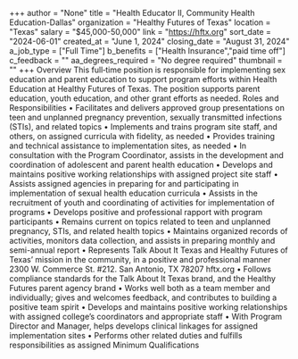 +++
author = "None"
title = "Health Educator II, Community Health Education-Dallas"
organization = "Healthy Futures of Texas"
location = "Texas"
salary = "$45,000-50,000"
link = "https://hftx.org"
sort_date = "2024-06-01"
created_at = "June 1, 2024"
closing_date = "August 31, 2024"
a_job_type = ["Full Time"]
b_benefits = ["Health Insurance","paid time off"]
c_feedback = ""
aa_degrees_required = "No degree required"
thumbnail = ""
+++
Overview
This full‐time position is responsible for implementing sex education and parent
education to support program efforts within Health Education at Healthy Futures of
Texas. The position supports parent education, youth education, and other grant efforts
as needed.
Roles and Responsibilities
• Facilitates and delivers approved group presentations on teen and unplanned
pregnancy prevention, sexually transmitted infections (STIs), and related topics
• Implements and trains program site staff, and others, on assigned curricula with
fidelity, as needed
• Provides training and technical assistance to implementation sites, as needed
• In consultation with the Program Coordinator, assists in the development
and coordination of adolescent and parent health education
• Develops and maintains positive working relationships with assigned project site
staff
• Assists assigned agencies in preparing for and participating in implementation of
sexual health education curricula
• Assists in the recruitment of youth and coordinating of activities for
implementation of programs
• Develops positive and professional rapport with program participants
• Remains current on topics related to teen and unplanned pregnancy, STIs, and
related health topics
• Maintains organized records of activities, monitors data collection, and assists in
preparing monthly and semi-annual report
• Represents Talk About It Texas and Healthy Futures of Texas’ mission in the
community, in a positive and professional manner
2300 W. Commerce St. #212. San Antonio, TX 78207
hftx.org
• Follows compliance standards for the Talk About It Texas brand,
and the Healthy Futures parent agency brand
• Works well both as a team member and individually; gives and
welcomes feedback, and contributes to building a positive team spirit
• Develops and maintains positive working relationships with assigned
college’s coordinators and appropriate staff
• With Program Director and Manager, helps develops clinical linkages for
assigned implementation sites
• Performs other related duties and fulfills responsibilities as assigned
Minimum Qualifications